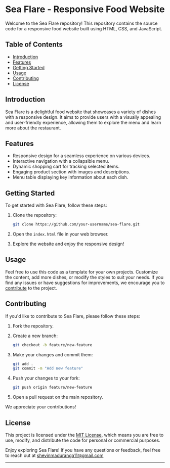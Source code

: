 # Sea Flare - Responsive Food Website

Welcome to the Sea Flare repository! This repository contains the source code for a responsive food website built using HTML, CSS, and JavaScript.

## Table of Contents

- [Introduction](#introduction)
- [Features](#features)
- [Getting Started](#getting-started)
- [Usage](#usage)
- [Contributing](#contributing)
- [License](#license)

## Introduction

Sea Flare is a delightful food website that showcases a variety of dishes with a responsive design. It aims to provide users with a visually appealing and user-friendly experience, allowing them to explore the menu and learn more about the restaurant.

## Features

- Responsive design for a seamless experience on various devices.
- Interactive navigation with a collapsible menu.
- Dynamic shopping cart for tracking selected items.
- Engaging product section with images and descriptions.
- Menu table displaying key information about each dish.

## Getting Started

To get started with Sea Flare, follow these steps:

1. Clone the repository:

   ```bash
   git clone https://github.com/your-username/sea-flare.git
   ```

2. Open the `index.html` file in your web browser.

3. Explore the website and enjoy the responsive design!

## Usage

Feel free to use this code as a template for your own projects. Customize the content, add more dishes, or modify the styles to suit your needs. If you find any issues or have suggestions for improvements, we encourage you to [contribute](#contributing) to the project.

## Contributing

If you'd like to contribute to Sea Flare, please follow these steps:

1. Fork the repository.

2. Create a new branch:

   ```bash
   git checkout -b feature/new-feature
   ```

3. Make your changes and commit them:

   ```bash
   git add .
   git commit -m "Add new feature"
   ```

4. Push your changes to your fork:

   ```bash
   git push origin feature/new-feature
   ```

5. Open a pull request on the main repository.

We appreciate your contributions!

## License

This project is licensed under the [MIT License](LICENSE), which means you are free to use, modify, and distribute the code for personal or commercial purposes.

Enjoy exploring Sea Flare! If you have any questions or feedback, feel free to reach out at shevinmaduranga11@gmail.com


---
